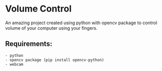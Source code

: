 # Volume Control

An amazing project created using python with opencv package to control volume of your computer using your fingers.

## Requirements:

    - python
    - opencv package (pip install opencv-python)
    - webcam
